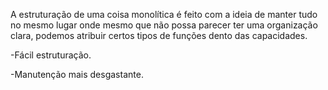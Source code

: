 A estruturação de uma coisa monolítica é feito com a ideia de manter tudo no mesmo lugar onde mesmo que não possa parecer ter uma organização clara, podemos atribuir certos tipos de funções dento das capacidades.

-Fácil estruturação.


-Manutenção mais desgastante.